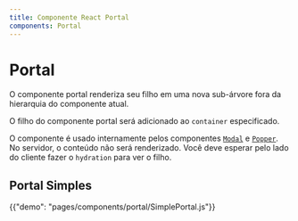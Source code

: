 ```yaml
---
title: Componente React Portal
components: Portal
---
```


# Portal

<p class="description">O componente portal renderiza seu filho em uma nova sub-árvore fora da hierarquia do componente atual.</p>

O filho do componente portal será adicionado ao `container` especificado.

O componente é usado internamente pelos componentes [`Modal`](/components/modal/) e [`Popper`](/components/popper/). No servidor, o conteúdo não será renderizado. Você deve esperar pelo lado do cliente fazer o `hydration` para ver o filho.

## Portal Simples

{{"demo": "pages/components/portal/SimplePortal.js"}}